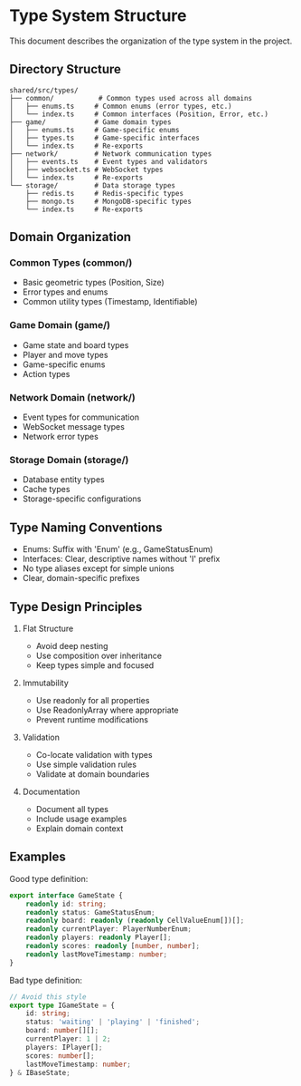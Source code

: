 # Type System Structure

This document describes the organization of the type system in the project.

## Directory Structure

```
shared/src/types/
├── common/           # Common types used across all domains
│   ├── enums.ts     # Common enums (error types, etc.)
│   └── index.ts     # Common interfaces (Position, Error, etc.)
├── game/            # Game domain types
│   ├── enums.ts     # Game-specific enums
│   ├── types.ts     # Game-specific interfaces
│   └── index.ts     # Re-exports
├── network/         # Network communication types
│   ├── events.ts    # Event types and validators
│   ├── websocket.ts # WebSocket types
│   └── index.ts     # Re-exports
└── storage/         # Data storage types
    ├── redis.ts     # Redis-specific types
    ├── mongo.ts     # MongoDB-specific types
    └── index.ts     # Re-exports
```

## Domain Organization

### Common Types (common/)
- Basic geometric types (Position, Size)
- Error types and enums
- Common utility types (Timestamp, Identifiable)

### Game Domain (game/)
- Game state and board types
- Player and move types
- Game-specific enums
- Action types

### Network Domain (network/)
- Event types for communication
- WebSocket message types
- Network error types

### Storage Domain (storage/)
- Database entity types
- Cache types
- Storage-specific configurations

## Type Naming Conventions

- Enums: Suffix with 'Enum' (e.g., GameStatusEnum)
- Interfaces: Clear, descriptive names without 'I' prefix
- No type aliases except for simple unions
- Clear, domain-specific prefixes

## Type Design Principles

1. Flat Structure
   - Avoid deep nesting
   - Use composition over inheritance
   - Keep types simple and focused

2. Immutability
   - Use readonly for all properties
   - Use ReadonlyArray where appropriate
   - Prevent runtime modifications

3. Validation
   - Co-locate validation with types
   - Use simple validation rules
   - Validate at domain boundaries

4. Documentation
   - Document all types
   - Include usage examples
   - Explain domain context

## Examples

Good type definition:
```typescript
export interface GameState {
    readonly id: string;
    readonly status: GameStatusEnum;
    readonly board: readonly (readonly CellValueEnum[])[];
    readonly currentPlayer: PlayerNumberEnum;
    readonly players: readonly Player[];
    readonly scores: readonly [number, number];
    readonly lastMoveTimestamp: number;
}
```

Bad type definition:
```typescript
// Avoid this style
export type IGameState = {
    id: string;
    status: 'waiting' | 'playing' | 'finished';
    board: number[][];
    currentPlayer: 1 | 2;
    players: IPlayer[];
    scores: number[];
    lastMoveTimestamp: number;
} & IBaseState;
```